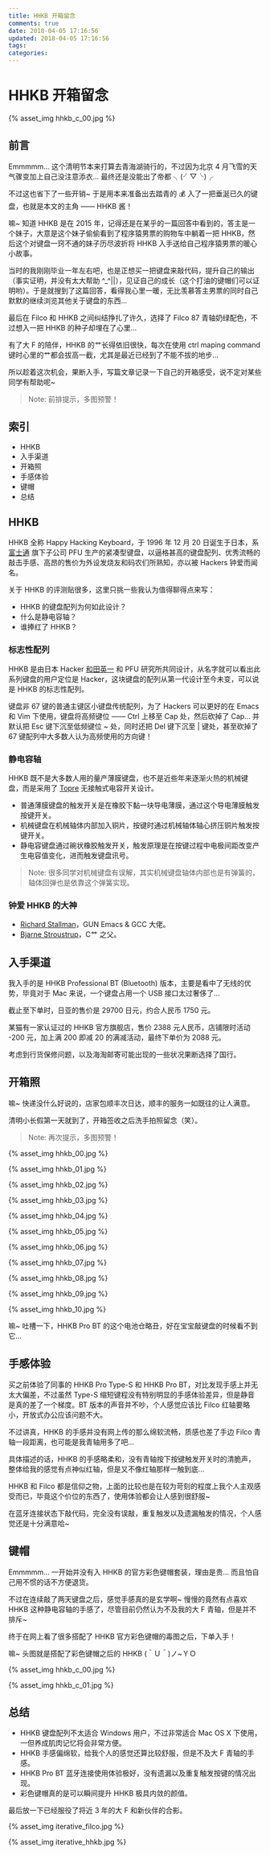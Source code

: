 ```yaml
---
title: HHKB 开箱留念
comments: true
date: 2018-04-05 17:16:56
updated: 2018-04-05 17:16:56
tags:
categories:
---
```


# HHKB 开箱留念

{% asset_img hhkb_c_00.jpg %}

## 前言

Emmmmm... 这个清明节本来打算去青海湖骑行的，不过因为北京 4 月飞雪的天气骤变加上自己没注意添衣... 最终还是没能出了帝都 ╮(╯▽╰)╭ 

不过这也省下了一些开销~ 于是用本来准备出去踏青的 💰 入了一把垂涎已久的键盘，也就是本文的主角 —— HHKB 酱！

嘛~ 知道 HHKB 是在 2015 年，记得还是在某乎的一篇回答中看到的，答主是一个妹子，大意是这个妹子偷偷看到了程序猿男票的购物车中躺着一把 HHKB，然后这个对键盘一窍不通的妹子历尽波折将 HHKB 入手送给自己程序猿男票的暖心小故事。

当时的我刚刚毕业一年左右吧，也是正想买一把键盘来敲代码，提升自己的输出（事实证明，并没有太大帮助 ^_^||），见证自己的成长（这个打油的键帽们可以证明哟）。于是就搜到了这篇回答，看得我心里一暖，无比羡慕答主男票的同时自己默默的继续浏览其他关于键盘的东西...

最后在 Filco 和 HHKB 之间纠结挣扎了许久，选择了 Filco 87 青轴奶绿配色，不过想入一把 HHKB 的种子却埋在了心里...

有了大 F 的陪伴，HHKB 的艹长得依旧很快，每次在使用 ctrl maping command 键时心里的艹都会拔高一截，尤其是最近已经到了不能不拔的地步...

所以趁着这次机会，果断入手，写篇文章记录一下自己的开箱感受，说不定对某些同学有帮助呢~

> Note: 前排提示，多图预警！

## 索引

- HHKB
- 入手渠道
- 开箱照
- 手感体验
- 键帽
- 总结

## HHKB

HHKB 全称 Happy Hacking Keyboard，于 1996 年 12 月 20 日诞生于日本，系 [富士通](http://www.fujitsu.com/jp/) 旗下子公司 PFU 生产的紧凑型键盘，以逼格甚高的键盘配列、优秀流畅的敲击手感、高昂的售价为外设发烧友和码农们所熟知，亦以被 Hackers 钟爱而闻名。

关于 HHKB 的评测贴很多，这里只挑一些我认为值得聊得点来写：

- HHKB 的键盘配列为何如此设计？
- 什么是静电容轴？
- 谁捧红了 HHKB？

### 标志性配列

HHKB 是由日本 Hacker [和田英一](https://www.pfu.fujitsu.com/hhkeyboard/dr_wada.html) 和 PFU 研究所共同设计，从名字就可以看出此系列键盘的用户定位是 Hacker，这块键盘的配列从第一代设计至今未变，可以说是 HHKB 的标志性配列。

键盘非 67 键的普通主键区小键盘传统配列，为了 Hackers 可以更好的在 Emacs 和 Vim 下使用，键盘将高频键位 —— Ctrl 上移至 Cap 处，然后砍掉了 Cap... 并默认把 Esc 键下沉至低频键位 ~ 处，同时还把 Del 键下沉至 | 键处，甚至砍掉了 67 键配列中大多数人认为高频使用的方向键！

### 静电容轴

HHKB 既不是大多数人用的量产薄膜键盘，也不是近些年来逐渐火热的机械键盘，而是采用了 [Topre](http://www.topre.co.jp/en/) 无接触式电容开关设计。

- 普通薄膜键盘的触发开关是在橡胶下黏一块导电薄膜，通过这个导电薄膜触发按键开关。
- 机械键盘在机械轴体内部加入铜片，按键时通过机械轴体轴心挤压铜片触发按键开关。
- 静电容键盘通过碗状橡胶触发开关，触发原理是在按键过程中电极间距改变产生电容值变化，进而触发键盘讯号。

> Note: 很多同学对机械键盘有误解，其实机械键盘轴体内部也是有弹簧的，轴体回弹也是依靠这个弹簧实现。

### 钟爱 HHKB 的大神

- [Richard Stallman](https://en.wikipedia.org/wiki/Richard_Stallman)，GUN Emacs & GCC 大佬。
- [Bjarne Stroustrup](https://en.wikipedia.org/wiki/Bjarne_Stroustrup)，C艹 之父。

## 入手渠道

我入手的是 HHKB Professional BT (Bluetooth) 版本，主要是看中了无线的优势，毕竟对于 Mac 来说，一个键盘占用一个 USB 接口太过奢侈了...

截止至下单时，日亚的售价是 29700 日元，约合人民币 1750 元。

某猫有一家认证过的 HHKB 官方旗舰店，售价 2388 元人民币，店铺限时活动 -200 元，加上满 200 即减 20 的满减活动，最终下单价为 2088 元。

考虑到行货保修问题，以及海淘邮寄可能出现的一些状况果断选择了国行。

## 开箱照

嘛~ 快递没什么好说的，店家包顺丰次日达，顺丰的服务一如既往的让人满意。

清明小长假第一天就到了，开箱签收之后洗手拍照留念（笑）。

> Note: 再次提示，多图预警！

{% asset_img hhkb_00.jpg %}

{% asset_img hhkb_01.jpg %}

{% asset_img hhkb_02.jpg %}

{% asset_img hhkb_03.jpg %}

{% asset_img hhkb_04.jpg %}

{% asset_img hhkb_05.jpg %}

{% asset_img hhkb_06.jpg %}

{% asset_img hhkb_07.jpg %}

{% asset_img hhkb_08.jpg %}

{% asset_img hhkb_09.jpg %}

{% asset_img hhkb_10.jpg %}

嘛~ 吐槽一下，HHKB Pro BT 的这个电池仓略丑，好在宝宝敲键盘的时候看不到它...

## 手感体验

买之前体验了同事的 HHKB Pro Type-S 和 HHKB Pro BT，对比发现手感上并无太大偏差，不过虽然 Type-S 缩短键程没有特别明显的手感体验差异，但是静音是真的差了一个梯度。BT 版本的声音并不吵，个人感觉应该比 Filco 红轴要略小，开放式办公应该问题不大。

不过讲真，HHKB 的手感并没有网上传的那么绵软流畅，质感也差了手边 Filco 青轴一段距离，也可能是我青轴用多了吧...

具体描述的话，HHKB 的手感略柔和，没有青轴按下按键触发开关时的清脆声，整体给我的感觉有点神似红轴，但是又不像红轴那样一触到底...

HHKB 和 Filco 都是信仰之物，上面的比较也是在较为苛刻的程度上我个人主观感受而已，毕竟这个价位的东西了，使用体验都会让人感到很舒服~

在蓝牙连接状态下敲代码，完全没有误敲，重复触发以及遗漏触发的情况，个人感觉还是十分满意哈~

## 键帽

Emmmmm... 一开始并没有入 HHKB 的官方彩色键帽套装，理由是贵... 而且怕自己用不惯的话不方便退货。

不过在连续敲了两天键盘之后，感觉手感真的是玄学啊~ 慢慢的竟然有点喜欢 HHKB 这种静电容轴的手感了，尽管目前仍然认为不及我的大 F 青轴，但是并不排斥~

终于在网上看了很多搭配了 HHKB 官方彩色键帽的毒图之后，下单入手！

嘛~ 头图就是搭配了彩色键帽之后的 HHKB (＾Ｕ＾)ノ~ＹＯ

{% asset_img hhkb_c_00.jpg %}

{% asset_img hhkb_c_01.jpg %}

## 总结

- HHKB 键盘配列不太适合 Windows 用户，不过非常适合 Mac OS X 下使用，一但养成肌肉记忆将会非常方便。
- HHKB 手感偏绵软，给我个人的感觉还算比较舒服，但是不及大 F 青轴的手感。
- HHKB Pro BT 蓝牙连接使用体验极好，没有遗漏以及重复触发按键的情况出现。
- 彩色键帽真的是可以瞬间提升 HHKB 极具内敛的颜值。

最后放一下已经服役了将近 3 年的大 F 和新伙伴的合影。

{% asset_img iterative_filco.jpg %}

{% asset_img iterative_hhkb.jpg %}
